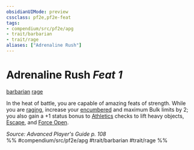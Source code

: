 ```yaml
---
obsidianUIMode: preview
cssclass: pf2e,pf2e-feat
tags:
- compendium/src/pf2e/apg
- trait/barbarian
- trait/rage
aliases: ["Adrenaline Rush"]
---
```

# Adrenaline Rush  *Feat 1*  
[barbarian](/rules/traits/barbarian.md)  [rage](/rules/traits/rage.md)  


In the heat of battle, you are capable of amazing feats of strength. While you are [raging](/rules/actions/rage.md), increase your [encumbered](/rules/conditions.md#Encumbered) and maximum Bulk limits by 2; you also gain a +1 status bonus to [Athletics](/compendium/skills.md#Athletics) checks to lift heavy objects, [Escape](/rules/actions/escape.md), and [Force Open](/rules/actions/force-open.md).

*Source: Advanced Player's Guide p. 108*  
%% #compendium/src/pf2e/apg #trait/barbarian #trait/rage %%